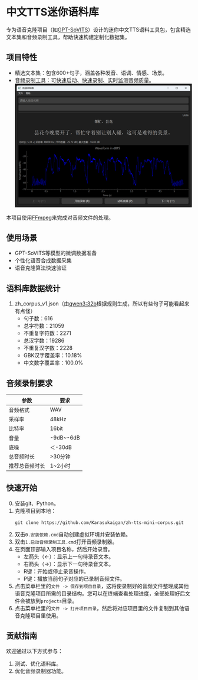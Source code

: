 # 中文TTS迷你语料库

专为语音克隆项目（如[GPT-SoVITS](https://github.com/RVC-Boss/GPT-SoVITS)）设计的迷你中文TTS语料工具包，包含精选文本集和音频录制工具，帮助快速构建定制化数据集。

## 项目特性

- 精选文本集：包含600+句子，涵盖各种发音、语调、情感、场景。
- 音频录制工具：可快速启动、快速录制、实时监测音频质量。
![音频录制器](./src/音频录制器截图.png)

本项目使用[FFmpeg](https://github.com/FFmpeg/FFmpeg)来完成对音频文件的处理。

## 使用场景

- GPT-SoVITS等模型的微调数据准备
- 个性化语音合成数据采集
- 语音克隆算法快速验证

## 语料库数据统计

1. zh_corpus_v1.json（由[qwen3:32b](https://github.com/QwenLM/Qwen3)根据规则生成，所以有些句子可能看起来有点怪）
    - 句子数：616
    - 总字符数：21059
    - 不重复字符数：2271
    - 总汉字数：19286
    - 不重复汉字数：2228
    - GBK汉字覆盖率：10.18%
    - 中文数字覆盖率：100.0%
    
## 音频录制要求

| 参数 | 要求 |
|---|---|
| 音频格式 | WAV |
| 采样率 | 48kHz |
| 比特率 | 16bit |
| 音量 | -9dB~-6dB |
| 底噪 | ＜-30dB |
| 总音频时长 | >30分钟 |
| 推荐总音频时长 | 1~2小时 |

## 快速开始

0. 安装git、Python。
1. 克隆项目到本地：  
    ```
    git clone https://github.com/Karasukaigan/zh-tts-mini-corpus.git
    ```
2. 双击`0.安装依赖.cmd`自动创建虚拟环境并安装依赖。
3. 双击`1.启动音频录制工具.cmd`打开音频录制器。
4. 在页面顶部输入项目名称，然后开始录音。  
    - 左箭头（←）：显示上一句待录音文本。
    - 右箭头（→）：显示下一句待录音文本。
    - R键：开始或停止录音操作。
    - P键：播放当前句子对应的已录制音频文件。
5. 点击菜单栏里的`文件 -> 保存到项目目录`，这将使录制好的音频文件整理成其他语音克隆项目所需的目录结构。您可以在终端查看处理进度，全部处理好后文件会被放到`projects`目录。
6. 点击菜单栏里的`文件 -> 打开项目目录`，然后将对应项目里的文件复制到其他语音克隆项目里使用。  

## 贡献指南

欢迎通过以下方式参与：
1. 测试、优化语料库。
2. 优化音频录制器功能。
